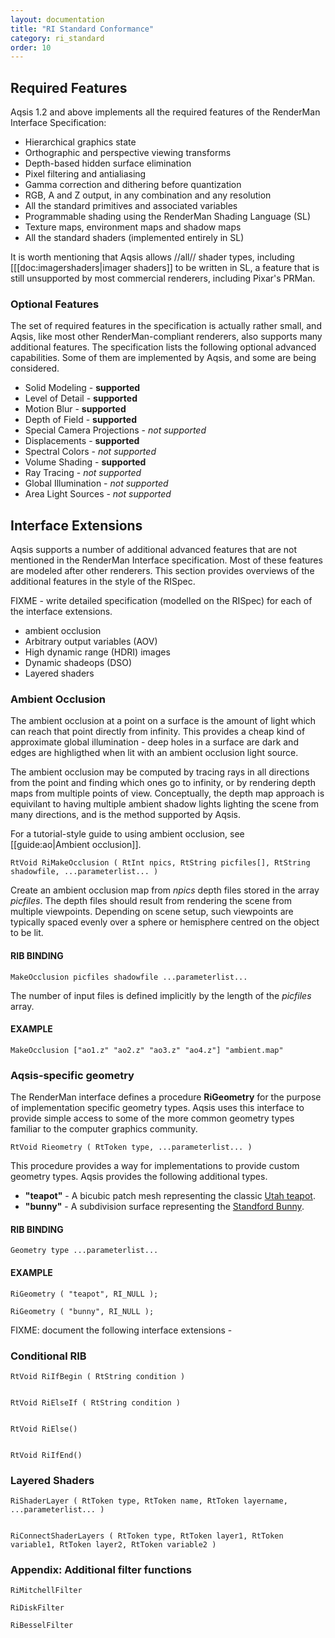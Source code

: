 ```yaml
---
layout: documentation
title: "RI Standard Conformance"
category: ri_standard
order: 10
---
```


Required Features
-----------------

Aqsis 1.2 and above implements all the required features of the RenderMan
Interface Specification:

  * Hierarchical graphics state
  * Orthographic and perspective viewing transforms
  * Depth-based hidden surface elimination
  * Pixel filtering and antialiasing
  * Gamma correction and dithering before quantization
  * RGB, A and Z output, in any combination and any resolution
  * All the standard primitives and associated variables
  * Programmable shading using the RenderMan Shading Language (SL)
  * Texture maps, environment maps and shadow maps
  * All the standard shaders (implemented entirely in SL)

It is worth mentioning that Aqsis allows //all// shader types, including
[[[doc:imagershaders|imager shaders]] to be written in SL, a feature that is
still unsupported by most commercial renderers, including Pixar's PRMan.

### Optional Features 

The set of required features in the specification is actually rather small, and
Aqsis, like most other RenderMan-compliant renderers, also supports many
additional features.  The specification lists the following optional advanced
capabilities. Some of them are implemented by Aqsis, and some are being
considered.

  * Solid Modeling - **supported**
  * Level of Detail - **supported**
  * Motion Blur - **supported**
  * Depth of Field - **supported**
  * Special Camera Projections - _not supported_
  * Displacements - **supported**
  * Spectral Colors - _not supported_
  * Volume Shading - **supported**
  * Ray Tracing - _not supported_
  * Global Illumination - _not supported_
  * Area Light Sources - _not supported_


Interface Extensions
--------------------

Aqsis supports a number of additional advanced features that are not mentioned
in the RenderMan Interface specification. Most of these features are modeled
after other renderers.  This section provides overviews of the additional
features in the style of the RISpec.

FIXME - write detailed specification (modelled on the RISpec) for each of the
interface extensions.

  * ambient occlusion
  * Arbitrary output variables (AOV) 
  * High dynamic range (HDRI) images 
  * Dynamic shadeops (DSO) 
  * Layered shaders 

### Ambient Occlusion

The ambient occlusion at a point on a surface is the amount of light which can
reach that point directly from infinity.  This provides a cheap kind of
approximate global illumination - deep holes in a surface are dark and edges
are highligthed when lit with an ambient occlusion light source.

The ambient occlusion may be computed by tracing rays in all directions from
the point and finding which ones go to infinity, or by rendering depth maps
from multiple points of view.  Conceptually, the depth map approach is
equivilant to having multiple ambient shadow lights lighting the scene from
many directions, and is the method supported by Aqsis.  

For a tutorial-style guide to using ambient occlusion, see [[guide:ao|Ambient
occlusion]].

    RtVoid RiMakeOcclusion ( RtInt npics, RtString picfiles[], RtString shadowfile, ...parameterlist... )

Create an ambient occlusion map from _npics_ depth files stored in the array
_picfiles_.  The depth files should result from rendering the scene from
multiple viewpoints.  Depending on scene setup, such viewpoints are typically
spaced evenly over a sphere or hemisphere centred on the object to be lit.

#### RIB BINDING 

    MakeOcclusion picfiles shadowfile ...parameterlist...

The number of input files is defined implicitly by the length of the
_picfiles_ array.


#### EXAMPLE 

    MakeOcclusion ["ao1.z" "ao2.z" "ao3.z" "ao4.z"] "ambient.map"



### Aqsis-specific geometry

The RenderMan interface defines a procedure **RiGeometry** for the purpose of
implementation specific geometry types. Aqsis uses this interface to provide
simple access to some of the more common geometry types familiar to the
computer graphics community. 

    RtVoid Rieometry ( RtToken type, ...parameterlist... )

This procedure provides a way for implementations to provide custom geometry
types.  Aqsis provides the following additional types.

  * **"teapot"** - A bicubic patch mesh representing the classic
    [Utah teapot](http://en.wikipedia.org/wiki/Utah_teapot).
  * **"bunny"** - A subdivision surface representing the
    [Standford Bunny](http://en.wikipedia.org/wiki/Stanford_Bunny).

#### RIB BINDING 

    Geometry type ...parameterlist...

#### EXAMPLE 

    RiGeometry ( "teapot", RI_NULL );

    RiGeometry ( "bunny", RI_NULL );


FIXME: document the following interface extensions -

### Conditional RIB 

    RtVoid RiIfBegin ( RtString condition )


    RtVoid RiElseIf ( RtString condition )


    RtVoid RiElse()


    RtVoid RiIfEnd()



### Layered Shaders 

    RiShaderLayer ( RtToken type, RtToken name, RtToken layername, ...parameterlist... )


    RiConnectShaderLayers ( RtToken type, RtToken layer1, RtToken variable1, RtToken layer2, RtToken variable2 )



### Appendix: Additional filter functions

    RiMitchellFilter

    RiDiskFilter

    RiBesselFilter



